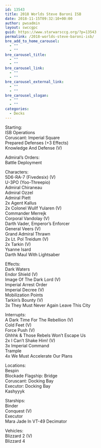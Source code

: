 ```yaml
---
id: 13543
title: 2018 Worlds Steve Baroni ISB
date: 2018-11-15T09:32:10+00:00
author: pwsadmin
layout: swccgpc
guid: https://www.starwarsccg.org/?p=13543
permalink: /2018-worlds-steve-baroni-isb/
bre_add_to_home_carousel:
  - ""
  - ""
bre_carousel_title:
  - ""
  - ""
bre_carousel_link:
  - ""
  - ""
bre_carousel_external_link:
  - ""
  - ""
bre_carousel_slogan:
  - ""
  - ""
categories:
  - Decks
---
```

Starting:  
ISB Operations  
Coruscant: Imperial Square  
Prepared Defenses (+3 Effects)  
Knowledge And Defense (V)

Admiral&#8217;s Orders:  
Battle Deployment

Characters:  
5D6-RA-7 (Fivedesix) (V)  
U-3PO (Yoo-Threepio)  
Admiral Chiraneau  
Admiral Ozzel  
Admiral Piett  
2x Agent Kallus  
2x Colonel Wullf Yularen (V)  
Commander Merrejk  
Corporal Vandolay (V)  
Darth Vader, Emperor&#8217;s Enforcer  
General Veers (V)  
Grand Admiral Thrawn  
2x Lt. Pol Treidum (V)  
2x Tarkin (V)  
Ysanne Isard  
Darth Maul With Lightsaber

Effects:  
Dark Waters  
Endor Shield (V)  
Image Of The Dark Lord (V)  
Imperial Arrest Order  
Imperial Decree (V)  
Mobilization Points  
Tarkin&#8217;s Bounty (V)  
3x They Must Never Again Leave This City

Interrupts:  
A Dark Time For The Rebellion (V)  
Cold Feet (V)  
Force Push (V)  
Ghhhk & Those Rebels Won&#8217;t Escape Us  
2x I Can&#8217;t Shake Him! (V)  
3x Imperial Command  
Trample  
4x We Must Accelerate Our Plans

Locations:  
Bespin  
Blockade Flagship: Bridge  
Coruscant: Docking Bay  
Executor: Docking Bay  
Kashyyyk

Starships:  
Binder  
Conquest (V)  
Executor  
Mara Jade In VT-49 Decimator

Vehicles:  
Blizzard 2 (V)  
Blizzard 4